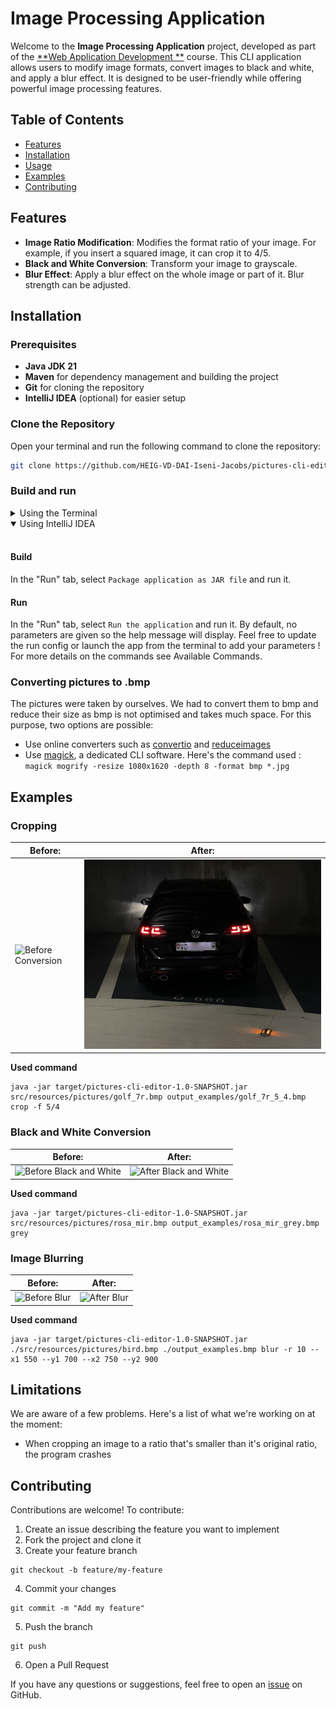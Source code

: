 # Image Processing Application

Welcome to the **Image Processing Application** project, developed as part of the [**Web Application Development
**](https://github.com/heig-vd-dai-course) course. This CLI application allows users to modify image formats, convert
images to black and white, and apply a blur effect. It is designed to be user-friendly while offering powerful image
processing features.

## Table of Contents

- [Features](#features)
- [Installation](#installation)
- [Usage](#usage)
- [Examples](#examples)
- [Contributing](#contributing)

## Features

- **Image Ratio Modification**: Modifies the format ratio of your image. For example, if you insert a squared image, it
  can crop it to 4/5.
- **Black and White Conversion**: Transform your image to grayscale.
- **Blur Effect**: Apply a blur effect on the whole image or part of it. Blur strength can be adjusted.

## Installation

### Prerequisites

- **Java JDK 21**
- **Maven** for dependency management and building the project
- **Git** for cloning the repository
- **IntelliJ IDEA** (optional) for easier setup

### Clone the Repository

Open your terminal and run the following command to clone the repository:

```bash
git clone https://github.com/HEIG-VD-DAI-Iseni-Jacobs/pictures-cli-editor.git
```

### Build and run

<details>
<summary>Using the Terminal</summary>
<br>

#### Build the Project

Navigate to the cloned project directory and use Maven to build the application:

```bash
cd pictures-cli-editor
mvn spotless:apply dependency:go-offline clean compile package
```

#### Usage

Once the project is built, you can run the application using the following command:

```bash
java -jar target/pictures-cli-editor-1.0-SNAPSHOT.jar <inputPath> <outputPath> <command>
```

The application provides a command-line interface where you can choose the desired image processing options.

#### Required parameter

1. **input path** specifies which picture you want to modify

#### Optional parameter

1. **output path** specifies where you want to save the modified image. If not provided, the input path will be used
   and "_edited" will be appended to the file name before the extension. The output file will always be in .bmp format.

#### Available Commands

1. **grey**
2. **blur**
3. **crop**

Select the desired option by entering the corresponding name.
</details>

<details open>
<summary>Using IntelliJ IDEA</summary>
<br>

#### Build

In the "Run" tab, select `Package application as JAR file` and run it.

#### Run

In the "Run" tab, select `Run the application` and run it.
By default, no parameters are given so the help message will display.
Feel free to update the run config or launch the app from the terminal to add your parameters !
For more details on the commands see Available Commands.

</details>

### Converting pictures to .bmp

The pictures were taken by ourselves. We had to convert them to bmp and reduce their size as bmp is not optimised and
takes
much space. For this purpose, two options are possible:

- Use online converters such as [convertio](https://convertio.co/fr/download/)
  and [reduceimages](https://www.reduceimages.com/)
- Use [magick](https://imagemagick.org/index.php), a dedicated CLI software. Here's the command used :  
  `magick mogrify -resize 1080x1620 -depth 8 -format bmp *.jpg`

## Examples

### Cropping

| **Before:**                                              | **After:**                                           |
|----------------------------------------------------------|------------------------------------------------------|
| ![Before Conversion](src/resources/pictures/golf_7r.bmp) | ![After Conversion](output_examples/golf_7r_5_4.bmp) |

**Used command**

````shell
java -jar target/pictures-cli-editor-1.0-SNAPSHOT.jar src/resources/pictures/golf_7r.bmp output_examples/golf_7r_5_4.bmp crop -f 5/4
````

### Black and White Conversion

| **Before:**                                                    | **After:**                                                  |
|----------------------------------------------------------------|-------------------------------------------------------------|
| ![Before Black and White](src/resources/pictures/rosa_mir.bmp) | ![After Black and White](output_examples/rosa_mir_grey.bmp) |

**Used command**

````shell
java -jar target/pictures-cli-editor-1.0-SNAPSHOT.jar src/resources/pictures/rosa_mir.bmp output_examples/rosa_mir_grey.bmp grey

````

### Image Blurring

| **Before:**                                     | **After:**                                      |
|-------------------------------------------------|-------------------------------------------------|
| ![Before Blur](src/resources/pictures/bird.bmp) | ![After Blur](output_examples/bird_blurred.bmp) |

**Used command**

````shell
java -jar target/pictures-cli-editor-1.0-SNAPSHOT.jar ./src/resources/pictures/bird.bmp ./output_examples.bmp blur -r 10 --x1 550 --y1 700 --x2 750 --y2 900
````

## Limitations

We are aware of a few problems. Here's a list of what we're working on at the moment:

- When cropping an image to a ratio that's smaller than it's original ratio, the program crashes

## Contributing

Contributions are welcome! To contribute:

1. Create an issue describing the feature you want to implement
2. Fork the project and clone it
3. Create your feature branch

````shell
git checkout -b feature/my-feature
````

4. Commit your changes

````shell
git commit -m "Add my feature"
````

5. Push the branch

```shell
git push
```

6. Open a Pull Request

If you have any questions or suggestions, feel free to open
an [issue](https://github.com/HEIG-VD-DAI-Iseni-Jacobs/pictures-cli-editor/issues) on GitHub.
